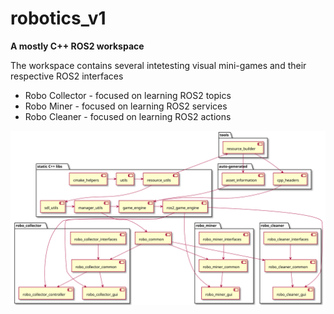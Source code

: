 # robotics_v1

**A mostly C++ ROS2 workspace**

The workspace contains several intetesting visual mini-games and their respective ROS2 interfaces
- Robo Collector - focused on learning ROS2 topics
- Robo Miner - focused on learning ROS2 services
- Robo Cleaner - focused on learning ROS2 actions

![](doc/hierarchy_diagram.svg)